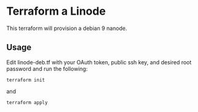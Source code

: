 # Terraform a Linode

This terraform will provision a debian 9 nanode.

## Usage

Edit linode-deb.tf with your OAuth token, public ssh key, and desired root password and run the following:

`terraform init`

and 

`terraform apply`
